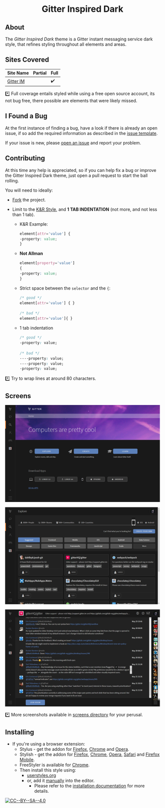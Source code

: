 <h1 align="center"><strong>Gitter Inspired Dark</strong></h1>

## About

The *Gitter Inspired Dark* theme is a Gitter instant messaging service dark style,
that refines styling throughout all elements and areas.

## Sites Covered

| Site Name                      | Partial            | Full               |
| ------------------------------ | ------------------ | ------------------ |
| [Gitter IM](https://gitter.im) |                    | :heavy_check_mark: |


:asterisk: Full coverage entails styled while using a free open source account,
its not bug free, there possible are elements that were likely missed.

## I Found a Bug

At the first instance of finding a bug, have a look if there is already an open issue, if so add the required information as described in the [issue template](.github/ISSUE_TEMPLATE.md).

If your issue is new, please [open an issue](https://github.com/style-it-themes/gitter-inspired-dark/issues/new) and report your problem.

## Contributing

At this time any help is appreciated, so if you can help fix a bug or improve the Gitter Inspired Dark theme, just open a pull request to start the ball rolling.

You will need to ideally:

* [Fork](https://github.com/style-it-themes/gitter-inspired-dark/fork) the project.

* Limit to the [K&R Style](https://en.wikipedia.org/wiki/Indentation_style#K.26R), and **1 TAB INDENTATION** (not more, and not less than 1 tab).

  * K&R Example:
    ```css
    element[attr='value'] {
    -property: value;
    }
    ```

  * **Not Allman**
    ```css
    element[property='value']
    {
    -property: value;
    }
    ```

  * Strict space between the `selector` and the `{`:
    ```css
    /* good */
    element[attr='value'] { }

    /* bad */
    element[attr='value']{ }
    ```

  * 1 tab indentation
    ```css
    /* good */
    -property: value;

    /* bad */
    ····property: value;
    ----property: value;
    ·property: value;
    ```

:asterisk: Try to wrap lines at around 80 characters.

## Screens

![gitter home](/screens/Home-Gitter.png)

![gitter explore](/screens/Explore-Gitter.png)

![gitter explore](/screens/gitterHQ-Chat.png)

:asterisk: More screenshots available in [screens directory](/screens) for your perusal.

## Installing

* If you're using a browser extension:
  * Stylus - get the addon for [Firefox](https://addons.mozilla.org/en-US/firefox/addon/styl-us/), [Chrome](https://chrome.google.com/webstore/detail/stylus/clngdbkpkpeebahjckkjfobafhncgmne) and [Opera](https://addons.opera.com/en-gb/extensions/details/stylus/).
  * Stylish - get the addon for [Firefox](https://addons.mozilla.org/en-US/firefox/addon/2108/), [Chrome](https://chrome.google.com/extensions/detail/fjnbnpbmkenffdnngjfgmeleoegfcffe), [Opera](https://addons.opera.com/en/extensions/details/stylish/), [Safari](http://sobolev.us/stylish/) and [Firefox Mobile](https://addons.mozilla.org/en-US/firefox/addon/2108/).
  * FreeStyler is available for [Chrome](https://chrome.google.com/webstore/detail/freestyler/hihigldmabkodfpehkgdemjklmaebmca).  
  * Then install this style using:
    * [userstyles.org](https://userstyles.org/styles/160316)
    * or, add it [manually](https://raw.githubusercontent.com/style-it-themes/gitter-inspired-dark/master/gitter-inspired-dark.css) into the editor.
      * Please refer to the [installation documentation](https://github.com/style-it-themes/gitter-inspired-dark/wiki/Install) for more details.
 <!--
* Or, **[install directly](https://github.com/style-it-themes/gitter-inspired-dark/raw/master/gitter-inspired-dark.user.css)** from this repository by opening the user.css file; only available using Stylus or FreeStyler (see the [documentation](https://github.com/openstyles/stylus/wiki/Usercss)). :tada:
-->

[![CC--BY--SA--4.0](https://img.shields.io/badge/License-%20CC--BY--SA--4.0%20-blue.svg)](LICENSE)
